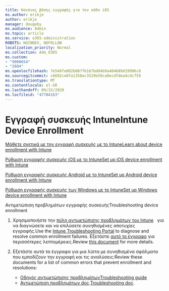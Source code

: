 ```yaml
---
title: Κανόνας βάσης εγγραφής για τον κάδο iOS
ms.author: erikje
author: erikje
manager: dougeby
ms.audience: Admin
ms.topic: article
ms.service: o365-administration
ROBOTS: NOINDEX, NOFOLLOW
localization_priority: Normal
ms.collection: Adm_O365
ms.custom:
- "9000654"
- "2684"
ms.openlocfilehash: 7e549fe002b087fb167bd04b9a404689d19996c8
ms.sourcegitcommit: c6692ce0fa1358ec3529e59ca0ecdfdea4cdc759
ms.translationtype: MT
ms.contentlocale: el-GR
ms.lasthandoff: 09/15/2020
ms.locfileid: "47784163"
---
```

# <a name="intune-device-enrollment"></a><span data-ttu-id="2e18f-102">Εγγραφή συσκευής Intune</span><span class="sxs-lookup"><span data-stu-id="2e18f-102">Intune Device Enrollment</span></span>

[<span data-ttu-id="2e18f-103">Μάθετε σχετικά με την εγγραφή συσκευής με το Intune</span><span class="sxs-lookup"><span data-stu-id="2e18f-103">Learn about device enrollment with Intune</span></span>](https://docs.microsoft.com/intune/enrollment/device-enrollment)

[<span data-ttu-id="2e18f-104">Ρύθμιση εγγραφής συσκευής iOS με το Intune</span><span class="sxs-lookup"><span data-stu-id="2e18f-104">Set up iOS device enrollment with Intune</span></span>](https://docs.microsoft.com/intune/enrollment/ios-enroll)

[<span data-ttu-id="2e18f-105">Ρύθμιση εγγραφής συσκευής Android με το Intune</span><span class="sxs-lookup"><span data-stu-id="2e18f-105">Set up Android device enrollment with Intune</span></span>](https://docs.microsoft.com/intune/android-enroll)

[<span data-ttu-id="2e18f-106">Ρύθμιση εγγραφής συσκευής των Windows με το Intune</span><span class="sxs-lookup"><span data-stu-id="2e18f-106">Set up Windows device enrollment with Intune</span></span>](https://docs.microsoft.com/intune/windows-enroll)

<span data-ttu-id="2e18f-107">Αντιμετώπιση προβλημάτων εγγραφής συσκευής</span><span class="sxs-lookup"><span data-stu-id="2e18f-107">Troubleshooting device enrollment</span></span>

1. <span data-ttu-id="2e18f-108">Χρησιμοποιήστε την [πύλη αντιμετώπισης προβλημάτων του Intune](https://devicemanagement.microsoft.com/#blade/Microsoft_Intune_DeviceSettings/TroubleshootBlade)   για να διαγνώσετε και να επιλύσετε συνηθισμένες αποτυχίες εγγραφής.</span><span class="sxs-lookup"><span data-stu-id="2e18f-108">Use the [Intune Troubleshooting Portal](https://devicemanagement.microsoft.com/#blade/Microsoft_Intune_DeviceSettings/TroubleshootBlade) to diagnose and resolve common enrollment failures.</span></span> <span data-ttu-id="2e18f-109">Εξετάστε [αυτό το έγγραφο](https://docs.microsoft.com/intune/help-desk-operators) για περισσότερες λεπτομέρειες.</span><span class="sxs-lookup"><span data-stu-id="2e18f-109">Review [this document](https://docs.microsoft.com/intune/help-desk-operators) for more details.</span></span>

2. <span data-ttu-id="2e18f-110">Εξετάστε αυτά τα έγγραφα για μια λίστα με συνηθισμένα σφάλματα που εμποδίζουν την εγγραφή και τις αναλύσεις:</span><span class="sxs-lookup"><span data-stu-id="2e18f-110">Review these documents for a list of common errors that prevent enrollment and resolutions:</span></span>
    - [<span data-ttu-id="2e18f-111">Οδηγός αντιμετώπισης προβλημάτων</span><span class="sxs-lookup"><span data-stu-id="2e18f-111">Troubleshooting guide</span></span>](https://support.microsoft.com/help/4469913/troubleshooting-windows-device-enrollment-problems-in-microsoft-intune)
    - <span data-ttu-id="2e18f-112">[Αντιμετώπιση προβλημάτων doc](https://docs.microsoft.com/intune/troubleshoot-device-enrollment-in-intune).</span><span class="sxs-lookup"><span data-stu-id="2e18f-112">[Troubleshooting doc](https://docs.microsoft.com/intune/troubleshoot-device-enrollment-in-intune).</span></span>
